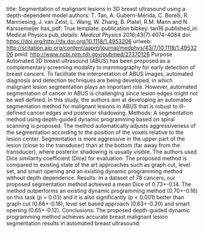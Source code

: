 title: Segmentation of malignant lesions in 3D breast ultrasound using a depth-dependent model
authors: T. Tan, A. Gubern-Mérida, C. Borelli, R. Manniesing, J. van Zelst, L. Wang, W. Zhang, B. Platel, R.M. Mann and N. Karssemeijer
has_pdf: True
template: publication
bibkey: tan16
published_in: Medical Physics
pub_details: <i>Medical Physics</i> 2016;43(7):4074-4084
doi: https://doi.org/http://dx.doi.org/10.1118/1.4953206
urlweb: http://scitation.aip.org/content/aapm/journal/medphys/43/7/10.1118/1.4953206
pmid: http://www.ncbi.nlm.nih.gov/pubmed/27370126
Purpose Automated 3D breast ultrasound (ABUS) has been proposed as a complementary screening modality to mammography for early detection of breast cancers. To facilitate the interpretation of ABUS images, automated diagnosis and detection techniques are being developed, in which malignant lesion segmentation plays an important role. However, automated segmentation of cancer in ABUS is challenging since lesion edges might not be well defined. In this study, the authors aim at developing an automated segmentation method for malignant lesions in ABUS that is robust to ill-defined cancer edges and posterior shadowing.  Methods: A segmentation method using depth-guided dynamic programming based on spiral scanning is proposed. The method automatically adjusts aggressiveness of the segmentation according to the position of the voxels relative to the lesion center. Segmentation is more aggressive in the upper part of the lesion (close to the transducer) than at the bottom (far away from the transducer), where posterior shadowing is usually visible. The authors used Dice similarity coefficient (Dice) for evaluation. The proposed method is compared to existing state of the art approaches such as graph cut, level set, and smart opening and an existing dynamic programming method without depth dependence.  Results: In a dataset of 78 cancers, our proposed segmentation method achieved a mean Dice of 0.73+-0.14. The method outperforms an existing dynamic programming method (0.70+-0.16) on this task (p = 0.03) and it is also significantly (p < 0.001) better than graph cut (0.66+-0.18), level set based approach (0.63+-0.20) and smart opening (0.65+-0.12).  Conclusions: The proposed depth-guided dynamic programming method achieves accurate breast malignant lesion segmentation results in automated breast ultrasound.

